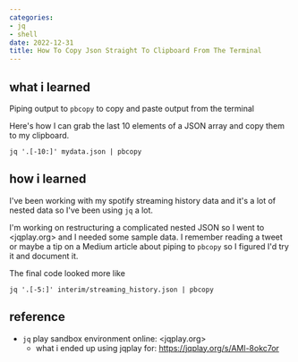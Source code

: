 ```yaml
---
categories:
- jq
- shell
date: 2022-12-31
title: How To Copy Json Straight To Clipboard From The Terminal
---
```


## what i learned
Piping output to `pbcopy` to copy and paste output from the terminal

Here's how I can grab the last 10 elements of a JSON array and copy them to my clipboard.
```shell
jq '.[-10:]' mydata.json | pbcopy
```

## how i learned
I've been working with my spotify streaming history data and it's a lot of nested data so I've been using `jq` a lot. 

I'm working on restructuring a complicated nested JSON so I went to <jqplay.org> and I needed some sample data. I remember reading a tweet or maybe a tip on a Medium article about piping to `pbcopy` so I figured I'd try it and document it. 

The final code looked more like
```shell
jq '.[-5:]' interim/streaming_history.json | pbcopy
```

## reference
* `jq` play sandbox environment online: <jqplay.org>
  - what i ended up using jqplay for: <https://jqplay.org/s/AMl-8okc7or>
